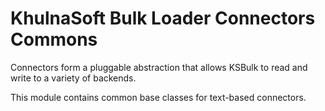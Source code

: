 # KhulnaSoft Bulk Loader Connectors Commons

Connectors form a pluggable abstraction that allows KSBulk to read and write to a variety of
backends.

This module contains common base classes for text-based connectors.
